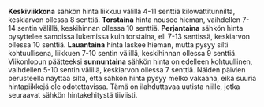 **Keskiviikkona** sähkön hinta liikkuu välillä 4-11 senttiä kilowattitunnilta, keskiarvon ollessa 8 senttiä. **Torstaina** hinta nousee hieman, vaihdellen 7-14 sentin välillä, keskihinnan ollessa 10 senttiä. **Perjantaina** sähkön hinta pysyttelee samoissa lukemissa kuin torstaina, eli 7-13 sentissä, keskiarvon ollessa 10 senttiä. **Lauantaina** hinta laskee hieman, mutta pysyy silti kohtuullisena, liikkuen 7-10 sentin välillä, keskihinnan ollessa 9 senttiä. Viikonlopun päätteeksi **sunnuntaina** sähkön hinta on edelleen kohtuullinen, vaihdellen 5-10 sentin välillä, keskiarvon ollessa 7 senttiä. Näiden päivien perusteella näyttää siltä, että sähkön hinta pysyy melko vakaana, eikä suuria hintapiikkejä ole odotettavissa. Tämä on ilahduttavaa uutista niille, jotka seuraavat sähkön hintakehitystä tiiviisti.